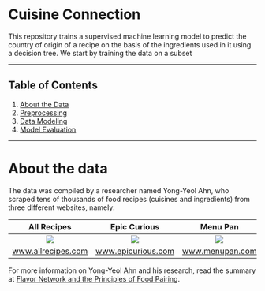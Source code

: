 # Cuisine Connection

This repository trains a supervised machine learning model to predict the country of origin of a recipe on the basis of the ingredients used in it using a decision tree. We start by training the data on a subset 

------------

## Table of Contents


1. [About the Data](#0)<br>
2. [Preprocessing](#1)<br>
3. [Data Modeling](#2)<br>
4. [Model Evaluation](#4)<br>

<hr>


# About the data <a id="0"></a>


The data was compiled by a researcher named Yong-Yeol Ahn, who scraped tens of thousands of food recipes (cuisines and ingredients) from three different websites, namely:

All Recipes           |  Epic Curious      |     Menu Pan       |
:-------------------------:|:-------------------------:|:-------------------------:|
![](https://s3-api.us-geo.objectstorage.softlayer.net/cf-courses-data/CognitiveClass/DS0103EN/labs/images/lab4_fig1_allrecipes.png)  |  ![](https://s3-api.us-geo.objectstorage.softlayer.net/cf-courses-data/CognitiveClass/DS0103EN/labs/images/lab4_fig2_epicurious.png)   |  ![](https://s3-api.us-geo.objectstorage.softlayer.net/cf-courses-data/CognitiveClass/DS0103EN/labs/images/lab4_fig3_menupan.png) |
www.allrecipes.com  |    www.epicurious.com    |     www.menupan.com


For more information on Yong-Yeol Ahn and his research, read the summary at [Flavor Network and the Principles of Food Pairing](http://yongyeol.com/papers/ahn-flavornet-2011.pdf).


